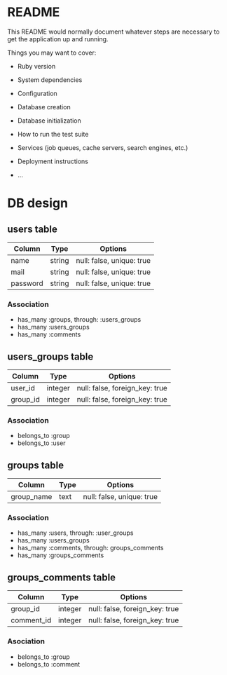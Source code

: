 # README

This README would normally document whatever steps are necessary to get the
application up and running.

Things you may want to cover:

* Ruby version

* System dependencies

* Configuration

* Database creation

* Database initialization

* How to run the test suite

* Services (job queues, cache servers, search engines, etc.)

* Deployment instructions

* ...

# DB design

## users table
|Column|Type|Options|
|------|----|-------|
|name|string|null: false, unique: true|
|mail|string|null: false, unique: true|
|password|string|null: false, unique: true|

### Association
- has_many :groups, through: :users_groups
- has_many :users_groups
- has_many :comments

## users_groups table
|Column|Type|Options|
|------|----|-------|
|user_id|integer|null: false, foreign_key: true|
|group_id|integer|null: false, foreign_key: true|

### Association
- belongs_to :group
- belongs_to :user

## groups table
|Column|Type|Options|
|------|----|-------|
|group_name|text|null: false, unique: true|

### Association
- has_many :users, through: :user_groups
- has_many :users_groups
- has_many :comments, through: groups_comments
- has_many :groups_comments

## groups_comments table
|Column|Type|Options|
|------|----|-------|
|group_id|integer|null: false, foreign_key: true|
|comment_id|integer|null: false, foreign_key: true|

### Asociation
- belongs_to :group
- belongs_to :comment